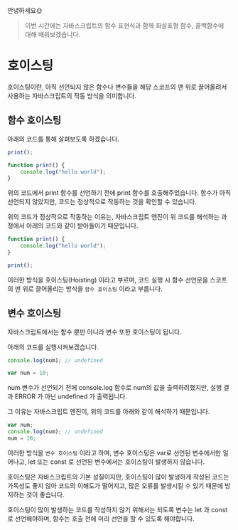 안녕하세요🌞

> 이번 시간에는 자바스크립트의 함수 표현식과 함께 화살표형 함수, 콜백함수에 대해 배워보겠습니다.

# 호이스팅

호이스팅이란, 아직 선언되지 않은 함수나 변수들을 해당 스코프의 맨 위로 끌어올려서 사용하는 자바스크립트의 작동 방식을 의미합니다.

## 함수 호이스팅

아래의 코드를 통해 살펴보도록 하겠습니다.

```js
print();

function print() {
    console.log("hello world");
}
```

위의 코드에서 print 함수를 선언하기 전에 print 함수를 호출해주었습니다.
함수가 아직 선언되지 않았지만, 코드는 정상적으로 작동하는 것을 확인할 수 있습니다.

위의 코드가 정상적으로 작동하는 이유는, 자바스크립트 엔진이 위 코드를 해석하는 과정에서 아래의 코드와 같이 받아들이기 때문입니다.

```js
function print() {
    console.log("hello world");
}

print();
```

이러한 방식을 호이스팅(Hoisting) 이라고 부르며, 코드 실행 시 함수 선언문을 스코프의 맨 위로 끌어올리는 방식을 `함수 호이스팅` 이라고 부릅니다.

## 변수 호이스팅

자바스크립트에서는 함수 뿐만 아니라 변수 또한 호이스팅이 됩니다.

아래의 코드를 실행시켜보겠습니다.

```js
console.log(num); // undefined

var num = 10;
```

num 변수가 선언되기 전에 console.log 함수로 num의 값을 출력하려했지만, 실행 결과 ERROR 가 아닌 undefined 가 출력됩니다.

그 이유는 자바스크립트 엔진이, 위의 코드를 아래와 같이 해석하기 때문입니다.

```js
var num;
console.log(num); // undefined
num = 10;
```

이러한 방식을 `변수 호이스팅` 이라고 하며, 변수 호이스팅은 var로 선언된 변수에서만 일어나고, let 또는 const 로 선언된 변수에서는 호이스팅이 발생하지 않습니다.

호이스팅은 자바스크립트의 기본 성질이지만, 호이스팅이 많이 발생하게 작성된 코드는 가독성도 좋지 않아 코드의 이해도가 떨어지고, 많은 오류를 발생시킬 수 있기 때문에 방지하는 것이 좋습니다.

호이스팅이 많이 발생하는 코드를 작성하지 않기 위해서는 되도록 변수는 let 과 const로 선언해야하며, 함수는 호출 전에 미리 선언을 할 수 있도록 해야합니다.
